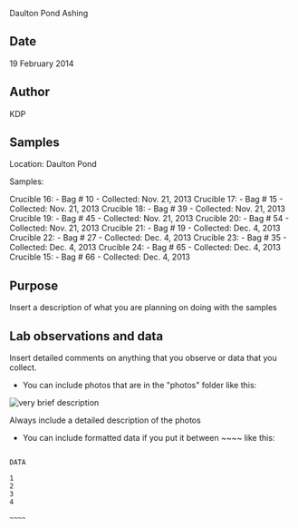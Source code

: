Daulton Pond Ashing

## Date

19 February 2014

## Author

KDP

## Samples

Location: Daulton Pond

Samples:

Crucible 16: 
	- Bag # 10
	- Collected: Nov. 21, 2013 
Crucible 17:
	- Bag # 15 
	- Collected: Nov. 21, 2013 
Crucible 18:
	- Bag # 39 
	- Collected: Nov. 21, 2013 
Crucible 19:
	- Bag # 45
	- Collected: Nov. 21, 2013 
Crucible 20:
	- Bag # 54
	- Collected: Nov. 21, 2013
Crucible 21:
	- Bag # 19
	- Collected: Dec. 4, 2013 
Crucible 22:
	- Bag # 27 
	- Collected: Dec. 4, 2013 
Crucible 23:
	- Bag # 35
	- Collected: Dec. 4, 2013 
Crucible 24:
	- Bag # 65 
	- Collected: Dec. 4, 2013 
Crucible 15:
	- Bag # 66
	- Collected: Dec. 4, 2013 

## Purpose

Insert a description of what you are planning on doing with the samples

## Lab observations and data

Insert detailed comments on anything that you observe or data that you collect.  

 * You can include photos that are in the "photos" folder like this:

![very brief description](../photos/FILE_NAME.jpg)

Always include a detailed description of the photos

* You can include formatted data if you put it between ~~~~ like this:

~~~~~

DATA 

1
2
3
4

~~~~

